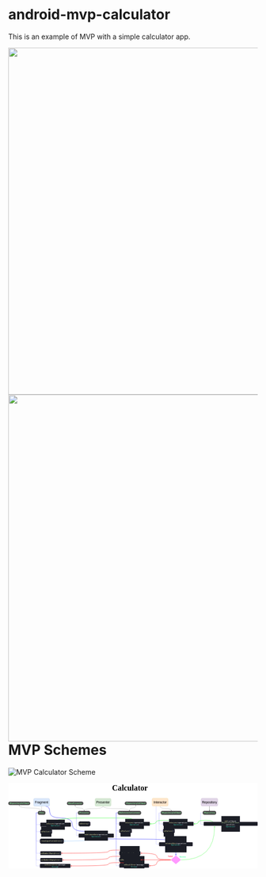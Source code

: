 # android-mvp-calculator

This is an example of MVP with a simple calculator app.

<p float="center">
  <img height="700px" src="https://user-images.githubusercontent.com/86477169/159130714-01d21eb3-ede0-4950-a565-b454da3556f8.jpg">
  <img height="700px" align="right" src="https://user-images.githubusercontent.com/86477169/159130716-b619330b-8323-4ccc-abd1-eeeb5c08ff0b.jpg">
</p

  <br>
  
# MVP Schemes

![MVP Calculator Scheme](https://user-images.githubusercontent.com/86477169/159551535-788b08dd-1fcd-4ca5-9ddc-ab9501c6baa5.jpg)
  

<svg xmlns="http://www.w3.org/2000/svg" xmlns:xlink="http://www.w3.org/1999/xlink" version="1.1" width="9573px" height="3269px" viewBox="-0.5 -0.5 9573 3269" style="background-color: rgb(255, 255, 255);"><defs/><g><path d="M 1431 885 Q 1590 885 1590 1110 Q 1590 1335 2025 1335 Q 2460 1335 2460 1590 Q 2460 1845 2917.5 1845 Q 3375 1845 3375 1899.08" fill="none" stroke="#3333ff" stroke-width="12" stroke-miterlimit="10" pointer-events="stroke"/><path d="M 3375 1921.58 L 3360 1891.58 L 3375 1899.08 L 3390 1891.58 Z" fill="#3333ff" stroke="#3333ff" stroke-width="12" stroke-miterlimit="10" pointer-events="all"/><path d="M 3636 885 Q 3636 975 3273 975 Q 2910 975 2910 1045.9" fill="none" stroke="#000000" stroke-width="3" stroke-miterlimit="10" pointer-events="stroke"/><path d="M 2910 1061.65 L 2899.5 1040.65 L 2910 1045.9 L 2920.5 1040.65 Z" fill="#000000" stroke="#000000" stroke-width="3" stroke-miterlimit="10" pointer-events="all"/><path d="M 3636 885 Q 3636 975 4143 975 Q 4650 975 4650 1045.9" fill="none" stroke="#000000" stroke-width="3" stroke-miterlimit="10" pointer-events="stroke"/><path d="M 4650 1061.65 L 4639.5 1040.65 L 4650 1045.9 L 4660.5 1040.65 Z" fill="#000000" stroke="#000000" stroke-width="3" stroke-miterlimit="10" pointer-events="all"/><path d="M 5826 879.63 Q 5826 972.5 6039.75 972.5 Q 6253.5 972.5 6253.5 1045.9" fill="none" stroke="#000000" stroke-width="3" stroke-miterlimit="10" pointer-events="stroke"/><path d="M 6253.5 1061.65 L 6243 1040.65 L 6253.5 1045.9 L 6264 1040.65 Z" fill="#000000" stroke="#000000" stroke-width="3" stroke-miterlimit="10" pointer-events="all"/><path d="M 5673 879.63 L 5673 2340 L 5762.29 2340" fill="none" stroke="#9999ff" stroke-width="6" stroke-miterlimit="10" pointer-events="stroke"/><path d="M 5780.29 2340 L 5756.29 2352 L 5762.29 2340 L 5756.29 2328 Z" fill="#9999ff" stroke="#9999ff" stroke-width="6" stroke-miterlimit="10" pointer-events="all"/><rect x="3796.5" y="90" width="1740" height="180" fill="none" stroke="none" pointer-events="all"/><g transform="translate(-0.5 -0.5)scale(3)"><switch><foreignObject style="overflow: visible; text-align: left;" pointer-events="none" width="100%" height="100%" requiredFeatures="http://www.w3.org/TR/SVG11/feature#Extensibility"><div xmlns="http://www.w3.org/1999/xhtml" style="display: flex; align-items: unsafe center; justify-content: unsafe center; width: 1px; height: 1px; padding-top: 60px; margin-left: 1556px;"><div style="box-sizing: border-box; font-size: 0; text-align: center; "><div style="display: inline-block; font-size: 12px; font-family: Helvetica; color: #000000; line-height: 1.2; pointer-events: all; white-space: nowrap; "><font style="font-size: 100px" face="Verdana"><b>Calculator</b></font></div></div></div></foreignObject><text x="1556" y="64" fill="#000000" font-family="Helvetica" font-size="12px" text-anchor="middle">Calculator</text></switch></g><path d="M 1131 1138.5 L 1071 1138.5 L 1071 2685 L 1205.29 2685" fill="none" stroke="#9999ff" stroke-width="6" stroke-miterlimit="10" pointer-events="stroke"/><path d="M 1223.29 2685 L 1199.29 2697 L 1205.29 2685 L 1199.29 2673 Z" fill="#9999ff" stroke="#9999ff" stroke-width="6" stroke-miterlimit="10" pointer-events="all"/><path d="M 1131 1138.5 L 1071 1138.5 L 1071 2945 L 1205.29 2945.11" fill="none" stroke="#9999ff" stroke-width="6" stroke-miterlimit="10" pointer-events="stroke"/><path d="M 1223.29 2945.12 L 1199.28 2957.1 L 1205.29 2945.11 L 1199.3 2933.1 Z" fill="#9999ff" stroke="#9999ff" stroke-width="6" stroke-miterlimit="10" pointer-events="all"/><path d="M 1131 1138.5 L 1071 1138.5 L 1071 3172.5 L 1190.29 3172.5" fill="none" stroke="#9999ff" stroke-width="6" stroke-miterlimit="10" pointer-events="stroke"/><path d="M 1208.29 3172.5 L 1184.29 3184.5 L 1190.29 3172.5 L 1184.29 3160.5 Z" fill="#9999ff" stroke="#9999ff" stroke-width="6" stroke-miterlimit="10" pointer-events="all"/><path d="M 1278 1065 Q 1278 952.5 849 952.5 Q 420 952.5 420 859.1" fill="none" stroke="#000000" stroke-width="3" stroke-miterlimit="10" pointer-events="stroke"/><path d="M 420 843.35 L 430.5 864.35 L 420 859.1 L 409.5 864.35 Z" fill="#000000" stroke="#000000" stroke-width="3" stroke-miterlimit="10" pointer-events="all"/><path d="M 1131 1138.5 L 1071 1138.5 L 1071 1590 L 1205.29 1590" fill="none" stroke="#9999ff" stroke-width="6" stroke-miterlimit="10" pointer-events="stroke"/><path d="M 1223.29 1590 L 1199.29 1602 L 1205.29 1590 L 1199.29 1578 Z" fill="#9999ff" stroke="#9999ff" stroke-width="6" stroke-miterlimit="10" pointer-events="all"/><path d="M 1131 1138.5 L 1071 1138.5 L 1071 1860 L 1205.29 1860" fill="none" stroke="#9999ff" stroke-width="6" stroke-miterlimit="10" pointer-events="stroke"/><path d="M 1223.29 1860 L 1199.29 1872 L 1205.29 1860 L 1199.29 1848 Z" fill="#9999ff" stroke="#9999ff" stroke-width="6" stroke-miterlimit="10" pointer-events="all"/><path d="M 1131 1138.5 L 1071 1138.5 L 1071 2220 L 1190.29 2220" fill="none" stroke="#9999ff" stroke-width="6" stroke-miterlimit="10" pointer-events="stroke"/><path d="M 1208.29 2220 L 1184.29 2232 L 1190.29 2220 L 1184.29 2208 Z" fill="#9999ff" stroke="#9999ff" stroke-width="6" stroke-miterlimit="10" pointer-events="all"/><rect x="1131" y="1065" width="294" height="147" rx="73.5" ry="73.5" fill="#4d4d4d" stroke="none" pointer-events="all"/><g transform="translate(-0.5 -0.5)scale(3)"><switch><foreignObject style="overflow: visible; text-align: left;" pointer-events="none" width="100%" height="100%" requiredFeatures="http://www.w3.org/TR/SVG11/feature#Extensibility"><div xmlns="http://www.w3.org/1999/xhtml" style="display: flex; align-items: unsafe center; justify-content: unsafe center; width: 96px; height: 1px; padding-top: 380px; margin-left: 378px;"><div style="box-sizing: border-box; font-size: 0; text-align: center; "><div style="display: inline-block; font-size: 22px; font-family: Helvetica; color: #7EDE92; line-height: 1.2; pointer-events: all; font-weight: bold; white-space: normal; word-wrap: normal; "><pre style="font-family: &quot;jetbrains mono&quot; , monospace ; font-size: 22px"><span style="font-style: italic ; font-size: 22px"><span style="font-size: 22px"><font style="font-size: 22px">IView</font></span></span></pre></div></div></div></foreignObject><text x="426" y="386" fill="#7EDE92" font-family="Helvetica" font-size="22px" text-anchor="middle" font-weight="bold">IView</text></switch></g><path d="M 2670 1138.5 L 2610 1138.5 L 2610 1560 L 2675.29 1560" fill="none" stroke="#9999ff" stroke-width="6" stroke-miterlimit="10" pointer-events="stroke"/><path d="M 2693.29 1560 L 2669.29 1572 L 2675.29 1560 L 2669.29 1548 Z" fill="#9999ff" stroke="#9999ff" stroke-width="6" stroke-miterlimit="10" pointer-events="all"/><path d="M 2670 1138.5 L 2610 1138.5 L 2610 2010 L 2675.29 2010" fill="none" stroke="#9999ff" stroke-width="6" stroke-miterlimit="10" pointer-events="stroke"/><path d="M 2693.29 2010 L 2669.29 2022 L 2675.29 2010 L 2669.29 1998 Z" fill="#9999ff" stroke="#9999ff" stroke-width="6" stroke-miterlimit="10" pointer-events="all"/><path d="M 5847.18 1140.32 L 5787.5 1140.5 L 5787.5 1560 L 5915.65 1560" fill="none" stroke="#9999ff" stroke-width="6" stroke-miterlimit="10" pointer-events="stroke"/><path d="M 5933.65 1560 L 5909.65 1572 L 5915.65 1560 L 5909.65 1548 Z" fill="#9999ff" stroke="#9999ff" stroke-width="6" stroke-miterlimit="10" pointer-events="all"/><path d="M 5847.18 1140.32 L 5787.5 1140.5 L 5787.5 1830 L 5915.65 1830" fill="none" stroke="#9999ff" stroke-width="6" stroke-miterlimit="10" pointer-events="stroke"/><path d="M 5933.65 1830 L 5909.65 1842 L 5915.65 1830 L 5909.65 1818 Z" fill="#9999ff" stroke="#9999ff" stroke-width="6" stroke-miterlimit="10" pointer-events="all"/><rect x="1230" y="2610" width="795" height="150" rx="22.5" ry="22.5" fill="#1c1e26" stroke="#9673a6" stroke-width="3" pointer-events="all"/><g transform="translate(-0.5 -0.5)scale(3)"><switch><foreignObject style="overflow: visible; text-align: left;" pointer-events="none" width="100%" height="100%" requiredFeatures="http://www.w3.org/TR/SVG11/feature#Extensibility"><div xmlns="http://www.w3.org/1999/xhtml" style="display: flex; align-items: unsafe center; justify-content: unsafe center; width: 263px; height: 1px; padding-top: 895px; margin-left: 411px;"><div style="box-sizing: border-box; font-size: 0; text-align: center; "><div style="display: inline-block; font-size: 20px; font-family: Helvetica; color: #000000; line-height: 1.2; pointer-events: all; white-space: normal; word-wrap: normal; "><pre style="font-family: &quot;jetbrains mono&quot; , monospace ; font-size: 20px"><pre style="background-color: rgb(28 , 30 , 38) ; color: rgb(182 , 196 , 242) ; font-family: &quot;jetbrains mono&quot; , monospace ; font-size: 20px"><span style="color: rgb(225 , 225 , 165) ; font-size: 20px">setNumber1EmptyError</span><span style="color: rgb(180 , 194 , 240) ; font-size: 20px">()</span></pre></pre></div></div></div></foreignObject><text x="543" y="901" fill="#000000" font-family="Helvetica" font-size="20px" text-anchor="middle">setNumber1EmptyError()</text></switch></g><rect x="1230" y="2870.13" width="840" height="150" rx="22.5" ry="22.5" fill="#1c1e26" stroke="#9673a6" stroke-width="3" pointer-events="all"/><g transform="translate(-0.5 -0.5)scale(3)"><switch><foreignObject style="overflow: visible; text-align: left;" pointer-events="none" width="100%" height="100%" requiredFeatures="http://www.w3.org/TR/SVG11/feature#Extensibility"><div xmlns="http://www.w3.org/1999/xhtml" style="display: flex; align-items: unsafe center; justify-content: unsafe center; width: 278px; height: 1px; padding-top: 982px; margin-left: 411px;"><div style="box-sizing: border-box; font-size: 0; text-align: center; "><div style="display: inline-block; font-size: 20px; font-family: Helvetica; color: #000000; line-height: 1.2; pointer-events: all; white-space: normal; word-wrap: normal; "><pre style="font-family: &quot;jetbrains mono&quot; , monospace ; font-size: 20px"><pre style="background-color: rgb(28 , 30 , 38) ; color: rgb(182 , 196 , 242) ; font-family: &quot;jetbrains mono&quot; , monospace ; font-size: 20px"><span style="color: rgb(225 , 225 , 165) ; font-size: 20px">setNumber2EmptyError</span><span style="color: rgb(180 , 194 , 240) ; font-size: 20px">()</span></pre></pre></div></div></div></foreignObject><text x="550" y="988" fill="#000000" font-family="Helvetica" font-size="20px" text-anchor="middle">setNumber2EmptyError()</text></switch></g><rect x="1215" y="3097.5" width="1170" height="150" rx="22.5" ry="22.5" fill="#1c1e26" stroke="#9673a6" stroke-width="3" pointer-events="all"/><g transform="translate(-0.5 -0.5)scale(3)"><switch><foreignObject style="overflow: visible; text-align: left;" pointer-events="none" width="100%" height="100%" requiredFeatures="http://www.w3.org/TR/SVG11/feature#Extensibility"><div xmlns="http://www.w3.org/1999/xhtml" style="display: flex; align-items: unsafe center; justify-content: unsafe center; width: 388px; height: 1px; padding-top: 1058px; margin-left: 406px;"><div style="box-sizing: border-box; font-size: 0; text-align: center; "><div style="display: inline-block; font-size: 20px; font-family: Helvetica; color: #000000; line-height: 1.2; pointer-events: all; white-space: normal; word-wrap: normal; "><pre style="font-family: &quot;jetbrains mono&quot; , monospace ; font-size: 20px"><pre style="background-color: rgb(28 , 30 , 38) ; color: rgb(182 , 196 , 242) ; font-family: &quot;jetbrains mono&quot; , monospace ; font-size: 20px"> <span style="color: rgb(225 , 225 , 165) ; font-size: 20px">setResultError</span><span style="color: rgb(180 , 194 , 240) ; font-size: 20px">(</span><span style="color: rgb(255 , 255 , 255) ; font-size: 20px">message</span><span style="color: rgb(127 , 218 , 255) ; font-size: 20px">: </span><span style="color: rgb(64 , 214 , 184) ; font-size: 20px">String</span><span style="color: rgb(180 , 194 , 240) ; font-size: 20px">)</span></pre></pre></div></div></div></foreignObject><text x="600" y="1064" fill="#000000" font-family="Helvetica" font-size="20px" text-anchor="middle"> setResultError(message: String)</text></switch></g><rect x="1215" y="2145" width="915" height="150" rx="22.5" ry="22.5" fill="#1c1e26" stroke="#9673a6" stroke-width="3" pointer-events="all"/><g transform="translate(-0.5 -0.5)scale(3)"><switch><foreignObject style="overflow: visible; text-align: left;" pointer-events="none" width="100%" height="100%" requiredFeatures="http://www.w3.org/TR/SVG11/feature#Extensibility"><div xmlns="http://www.w3.org/1999/xhtml" style="display: flex; align-items: unsafe center; justify-content: unsafe center; width: 303px; height: 1px; padding-top: 740px; margin-left: 406px;"><div style="box-sizing: border-box; font-size: 0; text-align: center; "><div style="display: inline-block; font-size: 12px; font-family: Helvetica; color: #000000; line-height: 1.2; pointer-events: all; white-space: normal; word-wrap: normal; "><pre style="font-family: &quot;jetbrains mono&quot; , monospace"><pre style="background-color: rgb(28 , 30 , 38) ; color: rgb(182 , 196 , 242) ; font-family: &quot;jetbrains mono&quot; , monospace ; font-size: 20px"><pre style="font-family: &quot;jetbrains mono&quot; , monospace"><span style="color: #e1e1a5">cleanInputFieldsErrors</span><span style="color: #b4c2f0">()</span></pre></pre></pre></div></div></div></foreignObject><text x="558" y="744" fill="#000000" font-family="Helvetica" font-size="12px" text-anchor="middle">cleanInputFieldsErrors()</text></switch></g><rect x="2250" y="705" width="630" height="135" rx="67.5" ry="67.5" fill="#4d4d4d" stroke="none" pointer-events="all"/><g transform="translate(-0.5 -0.5)scale(3)"><switch><foreignObject style="overflow: visible; text-align: left;" pointer-events="none" width="100%" height="100%" requiredFeatures="http://www.w3.org/TR/SVG11/feature#Extensibility"><div xmlns="http://www.w3.org/1999/xhtml" style="display: flex; align-items: unsafe center; justify-content: unsafe center; width: 208px; height: 1px; padding-top: 258px; margin-left: 751px;"><div style="box-sizing: border-box; font-size: 0; text-align: center; "><div style="display: inline-block; font-size: 22px; font-family: Helvetica; color: #7EDE92; line-height: 1.2; pointer-events: all; font-weight: bold; white-space: normal; word-wrap: normal; "><pre style="font-family: &quot;jetbrains mono&quot; , monospace ; font-size: 22px"><span style="font-style: italic ; font-size: 22px"><span style="font-size: 22px"><font style="font-size: 22px">IBasePresenter</font></span></span></pre></div></div></div></foreignObject><text x="855" y="264" fill="#7EDE92" font-family="Helvetica" font-size="22px" text-anchor="middle" font-weight="bold">IBasePresenter</text></switch></g><rect x="2700" y="1485" width="450" height="150" rx="22.5" ry="22.5" fill="#1c1e26" stroke="#9673a6" stroke-width="3" pointer-events="all"/><g transform="translate(-0.5 -0.5)scale(3)"><switch><foreignObject style="overflow: visible; text-align: left;" pointer-events="none" width="100%" height="100%" requiredFeatures="http://www.w3.org/TR/SVG11/feature#Extensibility"><div xmlns="http://www.w3.org/1999/xhtml" style="display: flex; align-items: unsafe center; justify-content: unsafe center; width: 148px; height: 1px; padding-top: 520px; margin-left: 901px;"><div style="box-sizing: border-box; font-size: 0; text-align: center; "><div style="display: inline-block; font-size: 20px; font-family: Helvetica; color: #000000; line-height: 1.2; pointer-events: all; white-space: normal; word-wrap: normal; "><pre style="font-family: &quot;jetbrains mono&quot; , monospace ; font-size: 20px"><pre style="background-color: rgb(28 , 30 , 38) ; color: rgb(182 , 196 , 242) ; font-family: &quot;jetbrains mono&quot; , monospace ; font-size: 20px"><pre style="font-family: &quot;jetbrains mono&quot; , monospace ; font-size: 20px"><span style="color: rgb(225 , 225 , 165) ; font-size: 20px">onDestroy</span><span style="color: rgb(180 , 194 , 240) ; font-size: 20px">()</span></pre></pre></pre></div></div></div></foreignObject><text x="975" y="526" fill="#000000" font-family="Helvetica" font-size="20px" text-anchor="middle">onDestroy()</text></switch></g><path d="M 3375 2085 Q 3375 2220 2165.92 2220" fill="none" stroke="#99ccff" stroke-width="12" stroke-miterlimit="10" pointer-events="stroke"/><path d="M 2143.42 2220 L 2173.42 2205 L 2165.92 2220 L 2173.42 2235 Z" fill="#99ccff" stroke="#99ccff" stroke-width="12" stroke-miterlimit="10" pointer-events="all"/><path d="M 3375 2085 Q 3375 2145 4903.5 2145 Q 6432 2145 6432 2229.08" fill="none" stroke="#3333ff" stroke-width="12" stroke-miterlimit="10" pointer-events="stroke"/><path d="M 6432 2251.58 L 6417 2221.58 L 6432 2229.08 L 6447 2221.58 Z" fill="#3333ff" stroke="#3333ff" stroke-width="12" stroke-miterlimit="10" pointer-events="all"/><rect x="2700" y="1935" width="1350" height="150" rx="22.5" ry="22.5" fill="#1c1e26" stroke="#9673a6" stroke-width="3" pointer-events="all"/><g transform="translate(-0.5 -0.5)scale(3)"><switch><foreignObject style="overflow: visible; text-align: left;" pointer-events="none" width="100%" height="100%" requiredFeatures="http://www.w3.org/TR/SVG11/feature#Extensibility"><div xmlns="http://www.w3.org/1999/xhtml" style="display: flex; align-items: unsafe center; justify-content: unsafe center; width: 448px; height: 1px; padding-top: 670px; margin-left: 901px;"><div style="box-sizing: border-box; font-size: 0; text-align: center; "><div style="display: inline-block; font-size: 20px; font-family: Helvetica; color: #000000; line-height: 1.2; pointer-events: all; white-space: normal; word-wrap: normal; "><pre style="font-family: &quot;jetbrains mono&quot; , monospace ; font-size: 20px"><pre style="background-color: rgb(28 , 30 , 38) ; color: rgb(182 , 196 , 242) ; font-family: &quot;jetbrains mono&quot; , monospace ; font-size: 20px"><pre style="font-family: &quot;jetbrains mono&quot; , monospace ; font-size: 20px"><pre style="font-family: &quot;jetbrains mono&quot; , monospace ; font-size: 20px"><span style="color: rgb(225 , 225 , 165) ; font-size: 20px">onValidateData</span><span style="color: rgb(180 , 194 , 240) ; font-size: 20px">(</span><span style="color: rgb(255 , 255 , 255) ; font-size: 20px">operation</span><span style="color: rgb(127 , 218 , 255) ; font-size: 20px">: </span><span style="color: rgb(64 , 214 , 184) ; font-size: 20px">Operation</span><span style="color: rgb(180 , 194 , 240) ; font-size: 20px">)</span></pre></pre></pre></pre></div></div></div></foreignObject><text x="1125" y="676" fill="#000000" font-family="Helvetica" font-size="20px" text-anchor="middle">onValidateData(operation: Operation)</text></switch></g><path d="M 4845 1485 Q 4845 1335 4470 1335 Q 4095 1335 2955 1335 Q 1815 1335 1815 1479.08" fill="none" stroke="#33ff33" stroke-width="12" stroke-miterlimit="10" pointer-events="stroke"/><path d="M 1815 1501.58 L 1800 1471.58 L 1815 1479.08 L 1830 1471.58 Z" fill="#33ff33" stroke="#33ff33" stroke-width="12" stroke-miterlimit="10" pointer-events="all"/><rect x="4260" y="1485" width="1170" height="150" rx="22.5" ry="22.5" fill="#1c1e26" stroke="#9673a6" stroke-width="3" pointer-events="all"/><g transform="translate(-0.5 -0.5)scale(3)"><switch><foreignObject style="overflow: visible; text-align: left;" pointer-events="none" width="100%" height="100%" requiredFeatures="http://www.w3.org/TR/SVG11/feature#Extensibility"><div xmlns="http://www.w3.org/1999/xhtml" style="display: flex; align-items: unsafe center; justify-content: unsafe center; width: 388px; height: 1px; padding-top: 520px; margin-left: 1421px;"><div style="box-sizing: border-box; font-size: 0; text-align: center; "><div style="display: inline-block; font-size: 20px; font-family: Helvetica; color: #000000; line-height: 1.2; pointer-events: all; white-space: normal; word-wrap: normal; "><pre style="font-family: &quot;jetbrains mono&quot; , monospace ; font-size: 20px"><pre style="background-color: rgb(28 , 30 , 38) ; color: rgb(182 , 196 , 242) ; font-family: &quot;jetbrains mono&quot; , monospace ; font-size: 20px"><pre style="font-family: &quot;jetbrains mono&quot; , monospace ; font-size: 20px"><pre style="font-family: &quot;jetbrains mono&quot; , monospace ; font-size: 20px"> <span style="color: rgb(225 , 225 , 165) ; font-size: 20px">onSuccess</span><span style="color: rgb(180 , 194 , 240) ; font-size: 20px">(</span><span style="color: rgb(255 , 255 , 255) ; font-size: 20px">operation</span><span style="color: rgb(127 , 218 , 255) ; font-size: 20px">: </span><span style="color: rgb(64 , 214 , 184) ; font-size: 20px">Operation</span><span style="color: rgb(180 , 194 , 240) ; font-size: 20px">)</span></pre></pre></pre></pre></div></div></div></foreignObject><text x="1615" y="526" fill="#000000" font-family="Helvetica" font-size="20px" text-anchor="middle"> onSuccess(operation: Operation)</text></switch></g><rect x="4263" y="1755" width="477" height="150" rx="22.5" ry="22.5" fill="#1c1e26" stroke="#9673a6" stroke-width="3" pointer-events="all"/><g transform="translate(-0.5 -0.5)scale(3)"><switch><foreignObject style="overflow: visible; text-align: left;" pointer-events="none" width="100%" height="100%" requiredFeatures="http://www.w3.org/TR/SVG11/feature#Extensibility"><div xmlns="http://www.w3.org/1999/xhtml" style="display: flex; align-items: unsafe center; justify-content: unsafe center; width: 157px; height: 1px; padding-top: 610px; margin-left: 1422px;"><div style="box-sizing: border-box; font-size: 0; text-align: center; "><div style="display: inline-block; font-size: 20px; font-family: Helvetica; color: #000000; line-height: 1.2; pointer-events: all; white-space: normal; word-wrap: normal; "><pre style="font-family: &quot;jetbrains mono&quot; , monospace ; font-size: 20px"><pre style="background-color: rgb(28 , 30 , 38) ; color: rgb(182 , 196 , 242) ; font-family: &quot;jetbrains mono&quot; , monospace ; font-size: 20px"><pre style="font-family: &quot;jetbrains mono&quot; , monospace ; font-size: 20px"><pre style="font-family: &quot;jetbrains mono&quot; , monospace ; font-size: 20px"><pre style="font-family: &quot;jetbrains mono&quot; , monospace ; font-size: 20px"><span style="color: rgb(225 , 225 , 165) ; font-size: 20px">onFailure</span><span style="color: rgb(180 , 194 , 240) ; font-size: 20px">()</span></pre></pre></pre></pre></pre></div></div></div></foreignObject><text x="1500" y="616" fill="#000000" font-family="Helvetica" font-size="20px" text-anchor="middle">onFailure()</text></switch></g><rect x="4470" y="705" width="840" height="135" rx="67.5" ry="67.5" fill="#4d4d4d" stroke="none" pointer-events="all"/><g transform="translate(-0.5 -0.5)scale(3)"><switch><foreignObject style="overflow: visible; text-align: left;" pointer-events="none" width="100%" height="100%" requiredFeatures="http://www.w3.org/TR/SVG11/feature#Extensibility"><div xmlns="http://www.w3.org/1999/xhtml" style="display: flex; align-items: unsafe center; justify-content: unsafe center; width: 278px; height: 1px; padding-top: 258px; margin-left: 1491px;"><div style="box-sizing: border-box; font-size: 0; text-align: center; "><div style="display: inline-block; font-size: 22px; font-family: Helvetica; color: #7EDE92; line-height: 1.2; pointer-events: all; font-weight: bold; white-space: normal; word-wrap: normal; "><pre style="font-family: &quot;jetbrains mono&quot; , monospace ; font-size: 22px"><span style="font-style: italic ; font-size: 22px"><span style="font-size: 22px"><font style="font-size: 22px">IRepositoryCallback</font></span></span></pre></div></div></div></foreignObject><text x="1630" y="264" fill="#7EDE92" font-family="Helvetica" font-size="22px" text-anchor="middle" font-weight="bold">IRepositoryCallback</text></switch></g><rect x="2670" y="1065" width="480" height="147" rx="73.5" ry="73.5" fill="#4d4d4d" stroke="none" pointer-events="all"/><g transform="translate(-0.5 -0.5)scale(3)"><switch><foreignObject style="overflow: visible; text-align: left;" pointer-events="none" width="100%" height="100%" requiredFeatures="http://www.w3.org/TR/SVG11/feature#Extensibility"><div xmlns="http://www.w3.org/1999/xhtml" style="display: flex; align-items: unsafe center; justify-content: unsafe center; width: 158px; height: 1px; padding-top: 380px; margin-left: 891px;"><div style="box-sizing: border-box; font-size: 0; text-align: center; "><div style="display: inline-block; font-size: 22px; font-family: Helvetica; color: #7EDE92; line-height: 1.2; pointer-events: all; font-weight: bold; white-space: normal; word-wrap: normal; "><pre style="font-family: &quot;jetbrains mono&quot; , monospace ; font-size: 22px"><span style="font-style: italic ; font-size: 22px"><span style="font-size: 22px"><font style="font-size: 22px">IPresenter</font></span></span></pre></div></div></div></foreignObject><text x="970" y="386" fill="#7EDE92" font-family="Helvetica" font-size="22px" text-anchor="middle" font-weight="bold">IPresenter</text></switch></g><path d="M 4650 1065 Q 4650 952.5 4770 952.5 Q 4890 952.5 4890 859.1" fill="none" stroke="#000000" stroke-width="3" stroke-miterlimit="10" pointer-events="stroke"/><path d="M 4890 843.35 L 4900.5 864.35 L 4890 859.1 L 4879.5 864.35 Z" fill="#000000" stroke="#000000" stroke-width="3" stroke-miterlimit="10" pointer-events="all"/><path d="M 4200 1140 L 4140 1140 L 4140 1560 L 4235.29 1560" fill="none" stroke="#9999ff" stroke-width="6" stroke-miterlimit="10" pointer-events="stroke"/><path d="M 4253.29 1560 L 4229.29 1572 L 4235.29 1560 L 4229.29 1548 Z" fill="#9999ff" stroke="#9999ff" stroke-width="6" stroke-miterlimit="10" pointer-events="all"/><path d="M 4200 1140 L 4140 1140 L 4140 1830 L 4238.29 1830" fill="none" stroke="#9999ff" stroke-width="6" stroke-miterlimit="10" pointer-events="stroke"/><path d="M 4256.29 1830 L 4232.29 1842 L 4238.29 1830 L 4232.29 1818 Z" fill="#9999ff" stroke="#9999ff" stroke-width="6" stroke-miterlimit="10" pointer-events="all"/><path d="M 4200 1140 L 4140 1140 L 4140 2685 L 4238.29 2685" fill="none" stroke="#9999ff" stroke-width="6" stroke-miterlimit="10" pointer-events="stroke"/><path d="M 4256.29 2685 L 4232.29 2697 L 4238.29 2685 L 4232.29 2673 Z" fill="#9999ff" stroke="#9999ff" stroke-width="6" stroke-miterlimit="10" pointer-events="all"/><path d="M 4200 1140 L 4140 1140 L 4140 2940 L 4235.29 2940" fill="none" stroke="#9999ff" stroke-width="6" stroke-miterlimit="10" pointer-events="stroke"/><path d="M 4253.29 2940 L 4229.29 2952 L 4235.29 2940 L 4229.29 2928 Z" fill="#9999ff" stroke="#9999ff" stroke-width="6" stroke-miterlimit="10" pointer-events="all"/><path d="M 4200 1140 L 4140 1140 L 4140 3165 L 4238.29 3165" fill="none" stroke="#9999ff" stroke-width="6" stroke-miterlimit="10" pointer-events="stroke"/><path d="M 4256.29 3165 L 4232.29 3177 L 4238.29 3165 L 4232.29 3153 Z" fill="#9999ff" stroke="#9999ff" stroke-width="6" stroke-miterlimit="10" pointer-events="all"/><rect x="4200" y="1065" width="900" height="150" rx="75" ry="75" fill="#4d4d4d" stroke="none" pointer-events="all"/><g transform="translate(-0.5 -0.5)scale(3)"><switch><foreignObject style="overflow: visible; text-align: left;" pointer-events="none" width="100%" height="100%" requiredFeatures="http://www.w3.org/TR/SVG11/feature#Extensibility"><div xmlns="http://www.w3.org/1999/xhtml" style="display: flex; align-items: unsafe center; justify-content: unsafe center; width: 298px; height: 1px; padding-top: 380px; margin-left: 1401px;"><div style="box-sizing: border-box; font-size: 0; text-align: center; "><div style="display: inline-block; font-size: 22px; font-family: Helvetica; color: #7EDE92; line-height: 1.2; pointer-events: all; font-weight: bold; white-space: normal; word-wrap: normal; "><pre style="font-family: &quot;jetbrains mono&quot; , monospace ; font-size: 22px"><span style="font-style: italic ; font-size: 22px"><span style="font-size: 22px"><font style="font-size: 22px">IOnInteractorListener</font></span></span></pre></div></div></div></foreignObject><text x="1550" y="387" fill="#7EDE92" font-family="Helvetica" font-size="22px" text-anchor="middle" font-weight="bold">IOnInteractorListener</text></switch></g><path d="M 2910 1065 Q 2910 952.5 2737.5 952.5 Q 2565 952.5 2565 859.1" fill="none" stroke="#000000" stroke-width="3" stroke-miterlimit="10" pointer-events="stroke"/><path d="M 2565 843.35 L 2575.5 864.35 L 2565 859.1 L 2554.5 864.35 Z" fill="#000000" stroke="#000000" stroke-width="3" stroke-miterlimit="10" pointer-events="all"/><path d="M 4464.75 2610 Q 4465 2565 4152.5 2565 Q 3840 2565 3840 2625 Q 3840 2685 2060.92 2685" fill="none" stroke="#ff3333" stroke-width="12" stroke-miterlimit="10" pointer-events="stroke"/><path d="M 2038.42 2685 L 2068.42 2670 L 2060.92 2685 L 2068.42 2700 Z" fill="#ff3333" stroke="#ff3333" stroke-width="12" stroke-miterlimit="10" pointer-events="all"/><rect x="4263" y="2610" width="807" height="150" rx="22.5" ry="22.5" fill="#1c1e26" stroke="#9673a6" stroke-width="3" pointer-events="all"/><g transform="translate(-0.5 -0.5)scale(3)"><switch><foreignObject style="overflow: visible; text-align: left;" pointer-events="none" width="100%" height="100%" requiredFeatures="http://www.w3.org/TR/SVG11/feature#Extensibility"><div xmlns="http://www.w3.org/1999/xhtml" style="display: flex; align-items: unsafe center; justify-content: unsafe center; width: 267px; height: 1px; padding-top: 895px; margin-left: 1422px;"><div style="box-sizing: border-box; font-size: 0; text-align: center; "><div style="display: inline-block; font-size: 20px; font-family: Helvetica; color: #000000; line-height: 1.2; pointer-events: all; white-space: normal; word-wrap: normal; "><pre style="font-family: &quot;jetbrains mono&quot; , monospace ; font-size: 20px"><pre style="background-color: rgb(28 , 30 , 38) ; color: rgb(182 , 196 , 242) ; font-family: &quot;jetbrains mono&quot; , monospace ; font-size: 20px"><pre style="font-family: &quot;jetbrains mono&quot; , monospace ; font-size: 20px"><pre style="font-family: &quot;jetbrains mono&quot; , monospace ; font-size: 20px"><pre style="font-family: &quot;jetbrains mono&quot; , monospace ; font-size: 20px"><pre style="font-family: &quot;jetbrains mono&quot; , monospace ; font-size: 20px"><span style="color: rgb(225 , 225 , 165) ; font-size: 20px">onNumber1EmptyError</span><span style="color: rgb(180 , 194 , 240) ; font-size: 20px">()</span></pre></pre></pre></pre></pre></pre></div></div></div></foreignObject><text x="1555" y="901" fill="#000000" font-family="Helvetica" font-size="20px" text-anchor="middle">onNumber1EmptyError()</text></switch></g><path d="M 4462.5 2865 Q 4462.5 2805 4151.25 2805 Q 3840 2805 3840 2875 Q 3840 2945 2105.92 2945.13" fill="none" stroke="#ff3333" stroke-width="12" stroke-miterlimit="10" pointer-events="stroke"/><path d="M 2083.42 2945.13 L 2113.41 2930.13 L 2105.92 2945.13 L 2113.42 2960.13 Z" fill="#ff3333" stroke="#ff3333" stroke-width="12" stroke-miterlimit="10" pointer-events="all"/><rect x="4260" y="2865" width="810" height="150" rx="22.5" ry="22.5" fill="#1c1e26" stroke="#9673a6" stroke-width="3" pointer-events="all"/><g transform="translate(-0.5 -0.5)scale(3)"><switch><foreignObject style="overflow: visible; text-align: left;" pointer-events="none" width="100%" height="100%" requiredFeatures="http://www.w3.org/TR/SVG11/feature#Extensibility"><div xmlns="http://www.w3.org/1999/xhtml" style="display: flex; align-items: unsafe center; justify-content: unsafe center; width: 268px; height: 1px; padding-top: 980px; margin-left: 1421px;"><div style="box-sizing: border-box; font-size: 0; text-align: center; "><div style="display: inline-block; font-size: 20px; font-family: Helvetica; color: #000000; line-height: 1.2; pointer-events: all; white-space: normal; word-wrap: normal; "><pre style="font-family: &quot;jetbrains mono&quot; , monospace ; font-size: 20px"><pre style="background-color: rgb(28 , 30 , 38) ; color: rgb(182 , 196 , 242) ; font-family: &quot;jetbrains mono&quot; , monospace ; font-size: 20px"><pre style="font-family: &quot;jetbrains mono&quot; , monospace ; font-size: 20px"><pre style="font-family: &quot;jetbrains mono&quot; , monospace ; font-size: 20px"><pre style="font-family: &quot;jetbrains mono&quot; , monospace ; font-size: 20px"><pre style="font-family: &quot;jetbrains mono&quot; , monospace ; font-size: 20px"><span style="color: rgb(225 , 225 , 165) ; font-size: 20px">onNumber2EmptyError</span><span style="color: rgb(180 , 194 , 240) ; font-size: 20px">()</span></pre></pre></pre></pre></pre></pre></div></div></div></foreignObject><text x="1555" y="986" fill="#000000" font-family="Helvetica" font-size="20px" text-anchor="middle">onNumber2EmptyError()</text></switch></g><path d="M 4547.25 3090 Q 4547.5 3045 4193.75 3045 Q 3840 3045 3840 3108.75 Q 3840 3172.5 2420.92 3172.5" fill="none" stroke="#ff3333" stroke-width="12" stroke-miterlimit="10" pointer-events="stroke"/><path d="M 2398.42 3172.5 L 2428.42 3157.5 L 2420.92 3172.5 L 2428.42 3187.5 Z" fill="#ff3333" stroke="#ff3333" stroke-width="12" stroke-miterlimit="10" pointer-events="all"/><rect x="4263" y="3090" width="1137" height="150" rx="22.5" ry="22.5" fill="#1c1e26" stroke="#9673a6" stroke-width="3" pointer-events="all"/><g transform="translate(-0.5 -0.5)scale(3)"><switch><foreignObject style="overflow: visible; text-align: left;" pointer-events="none" width="100%" height="100%" requiredFeatures="http://www.w3.org/TR/SVG11/feature#Extensibility"><div xmlns="http://www.w3.org/1999/xhtml" style="display: flex; align-items: unsafe center; justify-content: unsafe center; width: 377px; height: 1px; padding-top: 1055px; margin-left: 1422px;"><div style="box-sizing: border-box; font-size: 0; text-align: center; "><div style="display: inline-block; font-size: 20px; font-family: Helvetica; color: #000000; line-height: 1.2; pointer-events: all; white-space: normal; word-wrap: normal; "><pre style="font-family: &quot;jetbrains mono&quot; , monospace ; font-size: 20px"><pre style="background-color: rgb(28 , 30 , 38) ; color: rgb(182 , 196 , 242) ; font-family: &quot;jetbrains mono&quot; , monospace ; font-size: 20px"><pre style="font-family: &quot;jetbrains mono&quot; , monospace ; font-size: 20px"><pre style="font-family: &quot;jetbrains mono&quot; , monospace ; font-size: 20px"><pre style="font-family: &quot;jetbrains mono&quot; , monospace ; font-size: 20px"><pre style="font-family: &quot;jetbrains mono&quot; , monospace ; font-size: 20px"><pre style="font-family: &quot;jetbrains mono&quot; , monospace ; font-size: 20px"><span style="color: rgb(225 , 225 , 165) ; font-size: 20px">onResultError</span><span style="color: rgb(180 , 194 , 240) ; font-size: 20px">(</span><span style="color: rgb(255 , 255 , 255) ; font-size: 20px">message</span><span style="color: rgb(127 , 218 , 255) ; font-size: 20px">: </span><span style="color: rgb(64 , 214 , 184) ; font-size: 20px">String</span><span style="color: rgb(180 , 194 , 240) ; font-size: 20px">)</span></pre></pre></pre></pre></pre></pre></pre></div></div></div></foreignObject><text x="1610" y="1061" fill="#000000" font-family="Helvetica" font-size="20px" text-anchor="middle">onResultError(message: String)</text></switch></g><path d="M 6232.86 1485 Q 6233 1425 5951.5 1425 Q 5670 1425 5670 1492.5 Q 5670 1560 5465.92 1560" fill="none" stroke="#33ff33" stroke-width="12" stroke-miterlimit="10" pointer-events="stroke"/><path d="M 5443.42 1560 L 5473.42 1545 L 5465.92 1560 L 5473.42 1575 Z" fill="#33ff33" stroke="#33ff33" stroke-width="12" stroke-miterlimit="10" pointer-events="all"/><rect x="5940.36" y="1485" width="1170" height="150" rx="22.5" ry="22.5" fill="#1c1e26" stroke="#9673a6" stroke-width="3" pointer-events="all"/><g transform="translate(-0.5 -0.5)scale(3)"><switch><foreignObject style="overflow: visible; text-align: left;" pointer-events="none" width="100%" height="100%" requiredFeatures="http://www.w3.org/TR/SVG11/feature#Extensibility"><div xmlns="http://www.w3.org/1999/xhtml" style="display: flex; align-items: unsafe center; justify-content: unsafe center; width: 388px; height: 1px; padding-top: 520px; margin-left: 1981px;"><div style="box-sizing: border-box; font-size: 0; text-align: center; "><div style="display: inline-block; font-size: 20px; font-family: Helvetica; color: #000000; line-height: 1.2; pointer-events: all; white-space: normal; word-wrap: normal; "><pre style="font-family: &quot;jetbrains mono&quot; , monospace ; font-size: 20px"><pre style="background-color: rgb(28 , 30 , 38) ; color: rgb(182 , 196 , 242) ; font-family: &quot;jetbrains mono&quot; , monospace ; font-size: 20px"><pre style="font-family: &quot;jetbrains mono&quot; , monospace ; font-size: 20px"><pre style="font-family: &quot;jetbrains mono&quot; , monospace ; font-size: 20px"> <span style="color: rgb(225 , 225 , 165) ; font-size: 20px">onSuccess</span><span style="color: rgb(180 , 194 , 240) ; font-size: 20px">(</span><span style="color: rgb(255 , 255 , 255) ; font-size: 20px">operation</span><span style="color: rgb(127 , 218 , 255) ; font-size: 20px">: </span><span style="color: rgb(64 , 214 , 184) ; font-size: 20px">Operation</span><span style="color: rgb(180 , 194 , 240) ; font-size: 20px">)</span></pre></pre></pre></pre></div></div></div></foreignObject><text x="2175" y="526" fill="#000000" font-family="Helvetica" font-size="20px" text-anchor="middle"> onSuccess(operation: Operation)</text></switch></g><rect x="5940.36" y="1755" width="447" height="150" rx="22.5" ry="22.5" fill="#1c1e26" stroke="#9673a6" stroke-width="3" pointer-events="all"/><g transform="translate(-0.5 -0.5)scale(3)"><switch><foreignObject style="overflow: visible; text-align: left;" pointer-events="none" width="100%" height="100%" requiredFeatures="http://www.w3.org/TR/SVG11/feature#Extensibility"><div xmlns="http://www.w3.org/1999/xhtml" style="display: flex; align-items: unsafe center; justify-content: unsafe center; width: 147px; height: 1px; padding-top: 610px; margin-left: 1981px;"><div style="box-sizing: border-box; font-size: 0; text-align: center; "><div style="display: inline-block; font-size: 20px; font-family: Helvetica; color: #000000; line-height: 1.2; pointer-events: all; white-space: normal; word-wrap: normal; "><pre style="font-family: &quot;jetbrains mono&quot; , monospace ; font-size: 20px"><pre style="background-color: rgb(28 , 30 , 38) ; color: rgb(182 , 196 , 242) ; font-family: &quot;jetbrains mono&quot; , monospace ; font-size: 20px"><pre style="font-family: &quot;jetbrains mono&quot; , monospace ; font-size: 20px"><pre style="font-family: &quot;jetbrains mono&quot; , monospace ; font-size: 20px"><pre style="font-family: &quot;jetbrains mono&quot; , monospace ; font-size: 20px"><span style="color: rgb(225 , 225 , 165) ; font-size: 20px">onFailure</span><span style="color: rgb(180 , 194 , 240) ; font-size: 20px">()</span></pre></pre></pre></pre></pre></div></div></div></foreignObject><text x="2055" y="616" fill="#000000" font-family="Helvetica" font-size="20px" text-anchor="middle">onFailure()</text></switch></g><rect x="0" y="705" width="840" height="135" rx="67.5" ry="67.5" fill="#4d4d4d" stroke="none" pointer-events="all"/><g transform="translate(-0.5 -0.5)scale(3)"><switch><foreignObject style="overflow: visible; text-align: left;" pointer-events="none" width="100%" height="100%" requiredFeatures="http://www.w3.org/TR/SVG11/feature#Extensibility"><div xmlns="http://www.w3.org/1999/xhtml" style="display: flex; align-items: unsafe center; justify-content: unsafe center; width: 278px; height: 1px; padding-top: 258px; margin-left: 1px;"><div style="box-sizing: border-box; font-size: 0; text-align: center; "><div style="display: inline-block; font-size: 22px; font-family: Helvetica; color: #8CC985; line-height: 1.2; pointer-events: all; font-weight: bold; white-space: normal; word-wrap: normal; "><pre style="font-family: &quot;jetbrains mono&quot; , monospace ; font-size: 22px"><span style="font-style: italic ; font-size: 22px"><span style="font-size: 22px"><font style="font-size: 22px" color="#7ede92">IRepositoryCallback</font></span></span></pre></div></div></div></foreignObject><text x="140" y="264" fill="#8CC985" font-family="Helvetica" font-size="22px" text-anchor="middle" font-weight="bold">IRepositoryCallback</text></switch></g><rect x="5847.18" y="1065" width="812.82" height="150.63" rx="75.31" ry="75.31" fill="#4d4d4d" stroke="none" pointer-events="all"/><g transform="translate(-0.5 -0.5)scale(3)"><switch><foreignObject style="overflow: visible; text-align: left;" pointer-events="none" width="100%" height="100%" requiredFeatures="http://www.w3.org/TR/SVG11/feature#Extensibility"><div xmlns="http://www.w3.org/1999/xhtml" style="display: flex; align-items: unsafe center; justify-content: unsafe center; width: 269px; height: 1px; padding-top: 380px; margin-left: 1950px;"><div style="box-sizing: border-box; font-size: 0; text-align: center; "><div style="display: inline-block; font-size: 22px; font-family: Helvetica; color: #7EDE92; line-height: 1.2; pointer-events: all; font-weight: bold; white-space: normal; word-wrap: normal; "><pre style="font-family: &quot;jetbrains mono&quot; , monospace ; font-size: 22px"><span style="font-style: italic ; font-size: 22px"><span style="font-size: 22px"><font style="font-size: 22px">IRepositoryCallback</font></span></span></pre></div></div></div></foreignObject><text x="2085" y="387" fill="#7EDE92" font-family="Helvetica" font-size="22px" text-anchor="middle" font-weight="bold">IRepositoryCallback</text></switch></g><rect x="1230" y="1515" width="1170" height="150" rx="22.5" ry="22.5" fill="#1c1e26" stroke="#9673a6" stroke-width="3" pointer-events="all"/><g transform="translate(-0.5 -0.5)scale(3)"><switch><foreignObject style="overflow: visible; text-align: left;" pointer-events="none" width="100%" height="100%" requiredFeatures="http://www.w3.org/TR/SVG11/feature#Extensibility"><div xmlns="http://www.w3.org/1999/xhtml" style="display: flex; align-items: unsafe center; justify-content: unsafe center; width: 388px; height: 1px; padding-top: 530px; margin-left: 411px;"><div style="box-sizing: border-box; font-size: 0; text-align: center; "><div style="display: inline-block; font-size: 12px; font-family: Helvetica; color: #000000; line-height: 1.2; pointer-events: all; white-space: normal; word-wrap: normal; "><pre style="font-family: &quot;jetbrains mono&quot; , monospace"><pre style="background-color: #1c1e26 ; color: #b6c4f2 ; font-family: &quot;jetbrains mono&quot; , monospace ; font-size: 8 3pt"><pre style="font-family: &quot;jetbrains mono&quot; , monospace ; font-size: 20px"><pre style="font-family: &quot;jetbrains mono&quot; , monospace"> <span style="color: #e1e1a5">onSuccess</span><span style="color: #b4c2f0">(</span><span style="color: #ffffff">operation</span><span style="color: #7fdaff">: </span><span style="color: #40d6b8">Operation</span><span style="color: #b4c2f0">)</span></pre></pre></pre></pre></div></div></div></foreignObject><text x="605" y="534" fill="#000000" font-family="Helvetica" font-size="12px" text-anchor="middle"> onSuccess(operation: Operation)</text></switch></g><rect x="1230" y="1785" width="450" height="150" rx="22.5" ry="22.5" fill="#1c1e26" stroke="#9673a6" stroke-width="3" pointer-events="all"/><g transform="translate(-0.5 -0.5)scale(3)"><switch><foreignObject style="overflow: visible; text-align: left;" pointer-events="none" width="100%" height="100%" requiredFeatures="http://www.w3.org/TR/SVG11/feature#Extensibility"><div xmlns="http://www.w3.org/1999/xhtml" style="display: flex; align-items: unsafe center; justify-content: unsafe center; width: 148px; height: 1px; padding-top: 620px; margin-left: 411px;"><div style="box-sizing: border-box; font-size: 0; text-align: center; "><div style="display: inline-block; font-size: 12px; font-family: Helvetica; color: #000000; line-height: 1.2; pointer-events: all; white-space: normal; word-wrap: normal; "><pre style="font-family: &quot;jetbrains mono&quot; , monospace"><pre style="background-color: #1c1e26 ; color: #b6c4f2 ; font-family: &quot;jetbrains mono&quot; , monospace ; font-size: 8 3pt"><pre style="font-family: &quot;jetbrains mono&quot; , monospace"><pre style="font-family: &quot;jetbrains mono&quot; , monospace ; font-size: 20px"><pre style="font-family: &quot;jetbrains mono&quot; , monospace"><span style="color: #e1e1a5">onFailure</span><span style="color: #b4c2f0">()</span></pre></pre></pre></pre></pre></div></div></div></foreignObject><text x="485" y="624" fill="#000000" font-family="Helvetica" font-size="12px" text-anchor="middle">onFailure()</text></switch></g><path d="M 6432 2415 Q 6432 2595 6431.75 2595 Q 6431.5 2595 6431.52 2739.08" fill="none" stroke="#3333ff" stroke-width="12" stroke-miterlimit="10" pointer-events="stroke"/><path d="M 6431.52 2761.58 L 6416.52 2731.59 L 6431.52 2739.08 L 6446.52 2731.58 Z" fill="#3333ff" stroke="#3333ff" stroke-width="12" stroke-miterlimit="10" pointer-events="all"/><rect x="5787" y="2265" width="1290" height="150" rx="22.5" ry="22.5" fill="#1c1e26" stroke="#9673a6" stroke-width="3" pointer-events="all"/><g transform="translate(-0.5 -0.5)scale(3)"><switch><foreignObject style="overflow: visible; text-align: left;" pointer-events="none" width="100%" height="100%" requiredFeatures="http://www.w3.org/TR/SVG11/feature#Extensibility"><div xmlns="http://www.w3.org/1999/xhtml" style="display: flex; align-items: unsafe center; justify-content: unsafe center; width: 428px; height: 1px; padding-top: 780px; margin-left: 1930px;"><div style="box-sizing: border-box; font-size: 0; text-align: center; "><div style="display: inline-block; font-size: 20px; font-family: Helvetica; color: #000000; line-height: 1.2; pointer-events: all; white-space: normal; word-wrap: normal; "><pre style="font-family: &quot;jetbrains mono&quot; , monospace ; font-size: 20px"><pre style="background-color: rgb(28 , 30 , 38) ; color: rgb(182 , 196 , 242) ; font-family: &quot;jetbrains mono&quot; , monospace ; font-size: 20px"><pre style="font-family: &quot;jetbrains mono&quot; , monospace ; font-size: 20px"><pre style="font-family: &quot;jetbrains mono&quot; , monospace ; font-size: 20px"><pre style="font-family: &quot;jetbrains mono&quot; , monospace ; font-size: 20px"><pre style="font-family: &quot;jetbrains mono&quot; , monospace ; font-size: 20px"><span style="color: rgb(225 , 225 , 165) ; font-size: 20px">validateData</span><span style="color: rgb(180 , 194 , 240) ; font-size: 20px">(</span><span style="color: rgb(255 , 255 , 255) ; font-size: 20px">operation</span><span style="color: rgb(127 , 218 , 255) ; font-size: 20px">: </span><span style="color: rgb(64 , 214 , 184) ; font-size: 20px">Operation</span><span style="color: rgb(180 , 194 , 240) ; font-size: 20px">)</span></pre></pre></pre></pre></pre></pre></div></div></div></foreignObject><text x="2144" y="786" fill="#000000" font-family="Helvetica" font-size="20px" text-anchor="middle">validateData(operation: Operation)</text></switch></g><path d="M 6240.36 2939.34 Q 6240.5 2925 5970.25 2925 Q 5700 2925 5700 2805 Q 5700 2685 5105.92 2685" fill="none" stroke="#ff3333" stroke-width="12" stroke-miterlimit="10" pointer-events="stroke"/><path d="M 5083.42 2685 L 5113.42 2670 L 5105.92 2685 L 5113.42 2700 Z" fill="#ff3333" stroke="#ff3333" stroke-width="12" stroke-miterlimit="10" pointer-events="all"/><path d="M 6246.24 2941.98 Q 6246.5 2955 5973.25 2955 Q 5700 2955 5700 3060 Q 5700 3165 5435.92 3165" fill="none" stroke="#ff3333" stroke-width="12" stroke-miterlimit="10" pointer-events="stroke"/><path d="M 5413.42 3165 L 5443.42 3150 L 5435.92 3165 L 5443.42 3180 Z" fill="#ff3333" stroke="#ff3333" stroke-width="12" stroke-miterlimit="10" pointer-events="all"/><path d="M 6627.39 2940 Q 7917.5 2940 7917.36 1674.94" fill="none" stroke="#33ff33" stroke-width="9" stroke-miterlimit="10" pointer-events="stroke"/><path d="M 7917.36 1654.69 L 7930.86 1681.69 L 7917.36 1674.94 L 7903.86 1681.69 Z" fill="#33ff33" stroke="#33ff33" stroke-width="9" stroke-miterlimit="10" pointer-events="all"/><path d="M 6240.75 2939.34 Q 5655.38 2939.5 5655.38 2939.75 Q 5655.38 2940 5105.92 2940" fill="none" stroke="#ff3333" stroke-width="12" stroke-miterlimit="10" pointer-events="stroke"/><path d="M 5083.42 2940 L 5113.42 2925 L 5105.92 2940 L 5113.42 2955 Z" fill="#ff3333" stroke="#ff3333" stroke-width="12" stroke-miterlimit="10" pointer-events="all"/><path d="M 7720.5 879.63 Q 7720.5 879.63 7720.5 1040.29" fill="none" stroke="#000000" stroke-width="6" stroke-miterlimit="10" pointer-events="stroke"/><path d="M 7720.5 1058.29 L 7708.5 1034.29 L 7720.5 1040.29 L 7732.5 1034.29 Z" fill="#000000" stroke="#000000" stroke-width="6" stroke-miterlimit="10" pointer-events="all"/><path d="M 7461 1137.32 L 7380 1137.5 L 7380 1573 L 7471.15 1572.92" fill="none" stroke="#9999ff" stroke-width="6" stroke-miterlimit="10" pointer-events="stroke"/><path d="M 7489.15 1572.91 L 7465.16 1584.93 L 7471.15 1572.92 L 7465.14 1560.93 Z" fill="#9999ff" stroke="#9999ff" stroke-width="6" stroke-miterlimit="10" pointer-events="all"/><rect x="7461" y="1065" width="519" height="144.63" rx="72.31" ry="72.31" fill="#4d4d4d" stroke="none" pointer-events="all"/><g transform="translate(-0.5 -0.5)scale(3)"><switch><foreignObject style="overflow: visible; text-align: left;" pointer-events="none" width="100%" height="100%" requiredFeatures="http://www.w3.org/TR/SVG11/feature#Extensibility"><div xmlns="http://www.w3.org/1999/xhtml" style="display: flex; align-items: unsafe center; justify-content: unsafe center; width: 171px; height: 1px; padding-top: 379px; margin-left: 2488px;"><div style="box-sizing: border-box; font-size: 0; text-align: center; "><div style="display: inline-block; font-size: 22px; font-family: Helvetica; color: #7EDE92; line-height: 1.2; pointer-events: all; font-weight: bold; white-space: normal; word-wrap: normal; "><pre style="font-family: &quot;jetbrains mono&quot; , monospace ; font-size: 22px"><span style="font-style: italic ; font-size: 22px"><span style="font-size: 22px"><font style="font-size: 22px">IRepository</font></span></span></pre></div></div></div></foreignObject><text x="2574" y="386" fill="#7EDE92" font-family="Helvetica" font-size="22px" text-anchor="middle" font-weight="bold">IRepository</text></switch></g><path d="M 7881 1539.63 Q 7881 1425 7585.5 1425 Q 7290 1425 7290 1492.5 Q 7290 1560 7146.28 1560" fill="none" stroke="#33ff33" stroke-width="12" stroke-miterlimit="10" pointer-events="stroke"/><path d="M 7123.78 1560 L 7153.78 1545 L 7146.28 1560 L 7153.78 1575 Z" fill="#33ff33" stroke="#33ff33" stroke-width="12" stroke-miterlimit="10" pointer-events="all"/><rect x="7500" y="1485" width="2070" height="150" rx="22.5" ry="22.5" fill="#1c1e26" stroke="#9673a6" stroke-width="3" pointer-events="all"/><g transform="translate(-0.5 -0.5)scale(3)"><switch><foreignObject style="overflow: visible; text-align: left;" pointer-events="none" width="100%" height="100%" requiredFeatures="http://www.w3.org/TR/SVG11/feature#Extensibility"><div xmlns="http://www.w3.org/1999/xhtml" style="display: flex; align-items: unsafe center; justify-content: unsafe center; width: 688px; height: 1px; padding-top: 520px; margin-left: 2501px;"><div style="box-sizing: border-box; font-size: 0; text-align: center; "><div style="display: inline-block; font-size: 12px; font-family: Helvetica; color: #000000; line-height: 1.2; pointer-events: all; white-space: normal; word-wrap: normal; "><pre style="font-family: &quot;jetbrains mono&quot; , monospace"><pre style="background-color: #1c1e26 ; color: #b6c4f2 ; font-family: &quot;jetbrains mono&quot; , monospace ; font-size: 8 3pt"><pre style="font-family: &quot;jetbrains mono&quot; , monospace"><pre style="font-family: &quot;jetbrains mono&quot; , monospace ; font-size: 20px"><pre style="font-family: &quot;jetbrains mono&quot; , monospace"><span style="color: #e1e1a5">add</span><span style="color: #b4c2f0">(</span><span style="color: #ffffff">callback</span><span style="color: #7fdaff">: </span><span style="color: #b8d7a3 ; font-style: italic">IRepositoryCallback</span><span style="color: #b4c2f0">, </span><span style="color: #ffffff">operation</span><span style="color: #7fdaff">: </span><span style="color: #40d6b8">Operation</span><span style="color: #b4c2f0">)</span></pre></pre></pre></pre></pre></div></div></div></foreignObject><text x="2845" y="524" fill="#000000" font-family="Helvetica" font-size="12px" text-anchor="middle">add(callback: IRepositoryCallback, operation: Operation)</text></switch></g><path d="M 1278 885 L 1278 1045.9" fill="none" stroke="#09030f" stroke-width="3" stroke-miterlimit="10" pointer-events="stroke"/><path d="M 1278 1061.65 L 1267.5 1040.65 L 1278 1045.9 L 1288.5 1040.65 Z" fill="#09030f" stroke="#09030f" stroke-width="3" stroke-miterlimit="10" pointer-events="all"/><rect x="972" y="585" width="612" height="300" rx="45" ry="45" fill="#dae8fc" stroke="#6c8ebf" stroke-width="3" pointer-events="all"/><g transform="translate(-0.5 -0.5)scale(3)"><switch><foreignObject style="overflow: visible; text-align: left;" pointer-events="none" width="100%" height="100%" requiredFeatures="http://www.w3.org/TR/SVG11/feature#Extensibility"><div xmlns="http://www.w3.org/1999/xhtml" style="display: flex; align-items: unsafe center; justify-content: unsafe center; width: 202px; height: 1px; padding-top: 245px; margin-left: 325px;"><div style="box-sizing: border-box; font-size: 0; text-align: center; "><div style="display: inline-block; font-size: 12px; font-family: Helvetica; color: #000000; line-height: 1.2; pointer-events: all; white-space: normal; word-wrap: normal; "><pre><font style="font-size: 40px" face="Helvetica">Fragment</font></pre></div></div></div></foreignObject><text x="426" y="249" fill="#000000" font-family="Helvetica" font-size="12px" text-anchor="middle">Fragment</text></switch></g><rect x="3330" y="585" width="612" height="300" rx="45" ry="45" fill="#d5e8d4" stroke="#82b366" stroke-width="3" pointer-events="all"/><g transform="translate(-0.5 -0.5)scale(3)"><switch><foreignObject style="overflow: visible; text-align: left;" pointer-events="none" width="100%" height="100%" requiredFeatures="http://www.w3.org/TR/SVG11/feature#Extensibility"><div xmlns="http://www.w3.org/1999/xhtml" style="display: flex; align-items: unsafe center; justify-content: unsafe center; width: 202px; height: 1px; padding-top: 245px; margin-left: 1111px;"><div style="box-sizing: border-box; font-size: 0; text-align: center; "><div style="display: inline-block; font-size: 12px; font-family: Helvetica; color: #000000; line-height: 1.2; pointer-events: all; white-space: normal; word-wrap: normal; "><pre><font style="font-size: 40px" face="Helvetica">Presenter</font></pre></div></div></div></foreignObject><text x="1212" y="249" fill="#000000" font-family="Helvetica" font-size="12px" text-anchor="middle">Presenter</text></switch></g><rect x="5520" y="579.63" width="612" height="300" rx="45" ry="45" fill="#ffe6cc" stroke="#d79b00" stroke-width="3" pointer-events="all"/><g transform="translate(-0.5 -0.5)scale(3)"><switch><foreignObject style="overflow: visible; text-align: left;" pointer-events="none" width="100%" height="100%" requiredFeatures="http://www.w3.org/TR/SVG11/feature#Extensibility"><div xmlns="http://www.w3.org/1999/xhtml" style="display: flex; align-items: unsafe center; justify-content: unsafe center; width: 202px; height: 1px; padding-top: 243px; margin-left: 1841px;"><div style="box-sizing: border-box; font-size: 0; text-align: center; "><div style="display: inline-block; font-size: 12px; font-family: Helvetica; color: #000000; line-height: 1.2; pointer-events: all; white-space: normal; word-wrap: normal; "><pre><font style="font-size: 40px" face="Helvetica">Interactor</font></pre></div></div></div></foreignObject><text x="1942" y="247" fill="#000000" font-family="Helvetica" font-size="12px" text-anchor="middle">Interactor</text></switch></g><rect x="7400.25" y="579.63" width="640.5" height="300" rx="45" ry="45" fill="#e1d5e7" stroke="#9673a6" stroke-width="3" pointer-events="all"/><g transform="translate(-0.5 -0.5)scale(3)"><switch><foreignObject style="overflow: visible; text-align: left;" pointer-events="none" width="100%" height="100%" requiredFeatures="http://www.w3.org/TR/SVG11/feature#Extensibility"><div xmlns="http://www.w3.org/1999/xhtml" style="display: flex; align-items: unsafe center; justify-content: unsafe center; width: 212px; height: 1px; padding-top: 243px; margin-left: 2468px;"><div style="box-sizing: border-box; font-size: 0; text-align: center; "><div style="display: inline-block; font-size: 12px; font-family: Helvetica; color: #000000; line-height: 1.2; pointer-events: all; white-space: normal; word-wrap: normal; "><pre><font style="font-size: 40px" face="Helvetica">Repository</font></pre></div></div></div></foreignObject><text x="2574" y="247" fill="#000000" font-family="Helvetica" font-size="12px" text-anchor="middle">Repository</text></switch></g><rect x="6558" y="2790" width="267" height="60" fill="none" stroke="none" pointer-events="all"/><g transform="translate(-0.5 -0.5)scale(3)"><switch><foreignObject style="overflow: visible; text-align: left;" pointer-events="none" width="100%" height="100%" requiredFeatures="http://www.w3.org/TR/SVG11/feature#Extensibility"><div xmlns="http://www.w3.org/1999/xhtml" style="display: flex; align-items: unsafe center; justify-content: unsafe center; width: 87px; height: 1px; padding-top: 940px; margin-left: 2187px;"><div style="box-sizing: border-box; font-size: 0; text-align: center; "><div style="display: inline-block; font-size: 20px; font-family: Helvetica; color: #000000; line-height: 1.2; pointer-events: all; white-space: normal; word-wrap: normal; "><b style="font-size: 20px"><font color="#33ff99" style="font-size: 20px">Success</font></b></div></div></div></foreignObject><text x="2230" y="946" fill="#000000" font-family="Helvetica" font-size="20px" text-anchor="middle">Success</text></switch></g><path d="M 6431.53 2775 L 6627.39 2940 L 6431.53 3105 L 6235.66 2940 Z" fill="#ff99ff" stroke="none" pointer-events="all"/><rect x="6129" y="2784" width="185.61" height="60" fill="none" stroke="none" pointer-events="all"/><g transform="translate(-0.5 -0.5)scale(3)"><switch><foreignObject style="overflow: visible; text-align: left;" pointer-events="none" width="100%" height="100%" requiredFeatures="http://www.w3.org/TR/SVG11/feature#Extensibility"><div xmlns="http://www.w3.org/1999/xhtml" style="display: flex; align-items: unsafe center; justify-content: unsafe center; width: 60px; height: 1px; padding-top: 938px; margin-left: 2044px;"><div style="box-sizing: border-box; font-size: 0; text-align: center; "><div style="display: inline-block; font-size: 20px; font-family: Helvetica; color: #000000; line-height: 1.2; pointer-events: all; white-space: normal; word-wrap: normal; "><b style="font-size: 20px"><font color="#ff2b48" style="font-size: 20px">Failed</font></b></div></div></div></foreignObject><text x="2074" y="944" fill="#000000" font-family="Helvetica" font-size="20px" text-anchor="middle">Failed</text></switch></g></g><switch><g requiredFeatures="http://www.w3.org/TR/SVG11/feature#Extensibility"/><a transform="translate(0,-5)" xlink:href="https://desk.draw.io/support/solutions/articles/16000042487" target="_blank"><text text-anchor="middle" font-size="10px" x="50%" y="100%">Viewer does not support full SVG 1.1</text></a></switch></svg>
